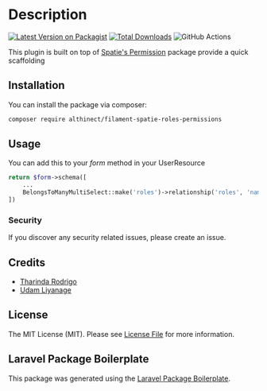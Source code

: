 # Description

[![Latest Version on Packagist](https://img.shields.io/packagist/v/althinect/filament-spatie-roles-permissions.svg?style=flat-square)](https://packagist.org/packages/althinect/filament-spatie-roles-permissions)
[![Total Downloads](https://img.shields.io/packagist/dt/althinect/filament-spatie-roles-permissions.svg?style=flat-square)](https://packagist.org/packages/althinect/filament-spatie-roles-permissions)
![GitHub Actions](https://github.com/althinect/filament-spatie-roles-permissions/actions/workflows/main.yml/badge.svg)

This plugin is built on top of [Spatie's Permission](https://spatie.be/docs/laravel-permission/v5/introduction) package provide a quick scaffolding 

## Installation

You can install the package via composer:

```bash
composer require althinect/filament-spatie-roles-permissions
```

## Usage

You can add this to your *form* method in your UserResource 

```php
return $form->schema([
    ...
    BelongsToManyMultiSelect::make('roles')->relationship('roles', 'name')
])

```

### Security

If you discover any security related issues, please create an issue.

## Credits

-   [Tharinda Rodrigo](https://github.com/UdamLiyanage/)
-   [Udam Liyanage](https://github.com/UdamLiyanage/)

## License

The MIT License (MIT). Please see [License File](LICENSE.md) for more information.

## Laravel Package Boilerplate

This package was generated using the [Laravel Package Boilerplate](https://laravelpackageboilerplate.com).
